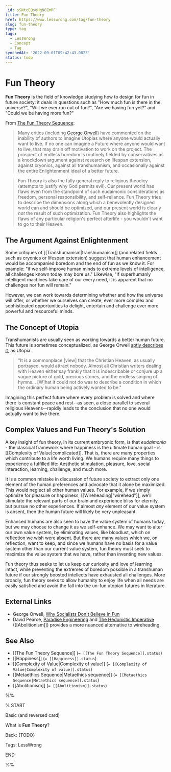 ```yaml
---
_id: sSNtcEQsqHgN8ZmRF
title: Fun Theory
href: https://www.lesswrong.com/tag/fun-theory
slug: fun-theory
type: tag
tags:
  - LessWrong
  - Concept
  - Tag
synchedAt: '2022-09-01T09:42:43.082Z'
status: todo
---
```


# Fun Theory

**Fun Theory** is the field of knowledge studying how to design for fun in future society: it deals in questions such as "How much fun is there in the universe?", "Will we ever run out of fun?", "Are we having fun yet?" and "Could we be having more fun?"

From [The Fun Theory Sequence](https://www.lesswrong.com/posts/K4aGvLnHvYgX9pZHS/the-fun-theory-sequence):

> Many critics (including [George Orwell](https://www.lesswrong.com/lw/xl/eutopia_is_scary/)) have commented on the inability of authors to imagine Utopias where anyone would actually want to live. If no one can imagine a Future where anyone would want to live, that may drain off motivation to work on the project. The prospect of endless boredom is routinely fielded by conservatives as a knockdown argument against research on lifespan extension, against cryonics, against all transhumanism, and occasionally against the entire Enlightenment ideal of a better future.

> Fun Theory is also the fully general reply to religious theodicy (attempts to justify why God permits evil). Our present world has flaws even from the standpoint of such eudaimonic considerations as freedom, personal responsibility, and self-reliance. Fun Theory tries to describe the dimensions along which a benevolently designed world can and should be optimized, and our present world is clearly *not* the result of such optimization. Fun Theory also highlights the flaws of any particular religion's perfect afterlife - you wouldn't want to go to their Heaven.

## The Argument Against Enlightenment

Some critiques of [[Transhumanism|transhumanism]] (and related fields such as cryonics or lifespan extension) suggest that human enhancement would be accompanied boredom and the end of fun as we know it. For example: "if we self-improve human minds to extreme levels of intelligence, all challenges known today may bore us." Likewise, "if superhumanly intelligent machines take care of our every need, it is apparent that no challenges nor fun will remain."

However, we can work towards determining whether and how the universe will offer, or whether we ourselves can create, ever more complex and sophisticated opportunities to delight, entertain and challenge ever more powerful and resourceful minds.

## The Concept of Utopia

Transhumanists are usually seen as working towards a better human future. This future is sometimes conceptualized, as George Orwell [aptly describes it](http://www.orwell.ru/library/articles/socialists/english/e_fun), as Utopia:

> "It is a commonplace \[view\] that the Christian Heaven, as usually portrayed, would attract nobody. Almost all Christian writers dealing with Heaven either say frankly that it is indescribable or conjure up a vague picture of gold, precious stones, and the endless singing of hymns… \[W\]hat it could not do was to describe a condition in which the ordinary human being actively wanted to be."

Imagining this perfect future where every problem is solved and where there is constant peace and rest--as seen, a close parallel to several religious Heavens--rapidly leads to the conclusion that no one would actually want to live there.

## Complex Values and Fun Theory's Solution

A key insight of fun theory, in its current embryonic form, is that *eudaimonia* \- the classical framework where happiness is the ultimate human goal - is [[Complexity of Value|complicated]]. That is, there are many properties which contribute to a life worth living. We humans require many things to experience a fulfilled life: Aesthetic stimulation, pleasure, love, social interaction, learning, challenge, and much more.

It is a common mistake in discussion of future society to extract only one element of the human preferences and advocate that it alone be maximized. This would neglect all other human values. For example, if we simply optimize for pleasure or happiness, [[Wireheading|"wirehead"]], we'll stimulate the relevant parts of our brain and experience bliss for eternity, but pursue no other experiences. If almost *any* element of our value system is absent, then the human future will likely be very unpleasant.

Enhanced humans are also seen to have the value system of humans today, but we may choose to change it as we self-enhance. We may want to alter our own value system, by eliminating values, like bloodlust, which on reflection we wish were absent. But there are many values which we, on reflection, want to keep, and since we humans have no basis for a value system other than our current value system, fun theory must seek to maximize the value system that we have, rather than inventing new values.

Fun theory thus seeks to let us keep our curiosity and love of learning intact, while preventing the extremes of boredom possible in a transhuman future if our strongly boosted intellects have exhausted all challenges. More broadly, fun theory seeks to allow humanity to enjoy life when all needs are easily satisfied and avoid the fall into the un-fun utopian futures in literature.

## External Links

- George Orwell, [Why Socialists Don't Believe in Fun](http://www.orwell.ru/library/articles/socialists/english/e_fun)
- David Pearce, [Paradise Engineering](http://paradise-engineering.com/) and [The Hedonistic Imperative](http://www.hedweb.com/hedab.htm) ([[Abolitionism]]) provides a more nuanced alternative to wireheading.

## See Also

- [[The Fun Theory Sequence]] (`= [[The Fun Theory Sequence]].status`)
- [[Happiness]] (`= [[Happiness]].status`)
- [[Complexity of Value|Complexity of value]] (`= [[Complexity of Value|Complexity of value]].status`)
- [[Metaethics Sequence|Metaethics sequence]] (`= [[Metaethics Sequence|Metaethics sequence]].status`)
- [[Abolitionism]] (`= [[Abolitionism]].status`)

%%

% START

Basic (and reversed card)

What is **Fun Theory**?

Back: {TODO}

Tags: LessWrong

END

%%


